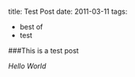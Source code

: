 title: Test Post
date: 2011-03-11
tags:
  - best of
  - test


###This is a test post

*Hello World*
